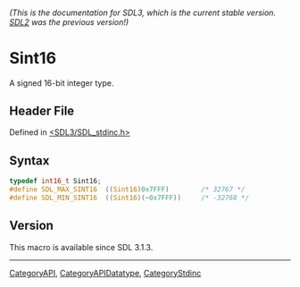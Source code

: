 ###### (This is the documentation for SDL3, which is the current stable version. [SDL2](https://wiki.libsdl.org/SDL2/) was the previous version!)
# Sint16

A signed 16-bit integer type.

## Header File

Defined in [<SDL3/SDL_stdinc.h>](https://github.com/libsdl-org/SDL/blob/main/include/SDL3/SDL_stdinc.h)

## Syntax

```c
typedef int16_t Sint16;
#define SDL_MAX_SINT16  ((Sint16)0x7FFF)        /* 32767 */
#define SDL_MIN_SINT16  ((Sint16)(~0x7FFF))     /* -32768 */
```

## Version

This macro is available since SDL 3.1.3.

----
[CategoryAPI](CategoryAPI), [CategoryAPIDatatype](CategoryAPIDatatype), [CategoryStdinc](CategoryStdinc)

